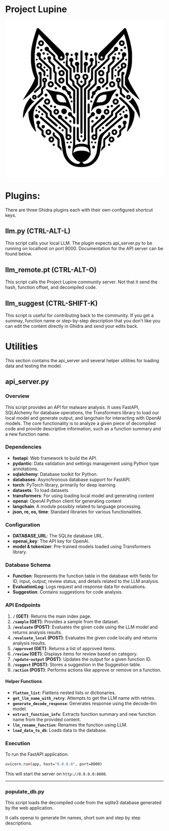 # Project Lupine
![alt text](https://github.com/binaryninja/decode-ai/blob/main/utils/static/ProjectLupine.png?raw=true)

# Plugins:
There are three Ghidra plugins each with their own configured shortcut keys.

## llm.py (CTRL-ALT-L)
This script calls your local LLM.  The plugin expects api_server.py to be running on localhost on port 8000.  Documentation for the API server can be found below.

## llm_remote.pt (CTRL-ALT-O)
This script calls the Project Lupine community server.  Not that it send the hash, function offset, and decompiled code.

## llm_suggest (CTRL-SHIFT-K)
This script is useful for contributing back to the community.  If you get a summay, function name or step-by-step description that you don't like you can edit the content directly in Ghidra and send your edits back.

# Utilities
This section contains the api_server and several helper utilities for loading data and testing the model.

## api_server.py
### Overview

This script provides an API for malware analysis. It uses FastAPI, SQLAlchemy for database operations, the Transformers library to load our local model and generate output, and langchain for interacting with OpenAI models. The core functionality is to analyze a given piece of decompiled code and provide descriptive information, such as a function summary and a new function name.

### Dependencies

- **fastapi**: Web framework to build the API.
- **pydantic**: Data validation and settings management using Python type annotations.
- **sqlalchemy**: Database toolkit for Python.
- **databases**: Asynchronous database support for FastAPI.
- **torch**: PyTorch library, primarily for deep learning.
- **datasets**: To load datasets.
- **transformers**: For using loading local model and generating content
- **openai**: OpenAI Python client for generating content
- **langchain**: A module possibly related to language processing.
- **json, re, os, time**: Standard libraries for various functionalities.

### Configuration

- **DATABASE_URL**: The SQLite database URL.
- **openai_key**: The API key for OpenAI.
- **model & tokenizer**: Pre-trained models loaded using Transformers library.

### Database Schema

- **Function**: Represents the function table in the database with fields for ID, input, output, review status, and details related to the LLM analysis.
- **EvaluationLog**: Logs request and response data for evaluations.
- **Suggestion**: Contains suggestions for code analysis.

### API Endpoints

1. **`/` (GET)**: Returns the main index page.
2. **`/sample` (GET)**: Provides a sample from the dataset.
3. **`/evaluate` (POST)**: Evaluates the given code using the LLM model and returns analysis results.
4. **`/evaluate_local` (POST)**: Evaluates the given code locally and returns analysis results.
5. **`/approved` (GET)**: Returns a list of approved items.
6. **`/review` (GET)**: Displays items for review based on category.
7. **`/update-output` (POST)**: Updates the output for a given function ID.
8. **`/suggest` (POST)**: Stores a suggestion in the Suggestion table.
9. **`/action` (POST)**: Performs actions like approve or remove on a function.

#### Helper Functions

- **`flatten_list`**: Flattens nested lists or dictionaries.
- **`get_llm_name_with_retry`**: Attempts to get the LLM name with retries.
- **`generate_decode_response`**: Generates response using the decode-llm model.
- **`extract_function_info`**: Extracts function summary and new function name from the provided content.
- **`llm_rename_function`**: Renames the function using LLM.
- **`load_data_to_db`**: Loads data to the database.

### Execution

To run the FastAPI application:

```bash
uvicorn.run(app, host="0.0.0.0", port=8000)
```

This will start the server on `http://0.0.0.0:8000`.

---

### populate_db.py
This script loads the decompiled code from the sqlite3 database generated by the web application.

It calls openai to generate llm names, short sum and step by step descriptions.
